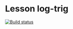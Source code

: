 # Lesson log-trig
[![Build status](https://ci.appveyor.com/api/projects/status/8s775ihxedrwi0xm?svg=true)](https://ci.appveyor.com/project/igrkirillov/lesson-log-trig)